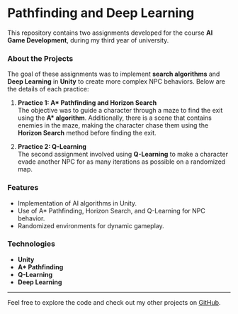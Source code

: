 # Pathfinding and Deep Learning

This repository contains two assignments developed for the course **AI Game Development**, during my third year of university.

### About the Projects

The goal of these assignments was to implement **search algorithms** and **Deep Learning** in **Unity** to create more complex NPC behaviors. Below are the details of each practice:

1. **Practice 1: A\* Pathfinding and Horizon Search**  
   The objective was to guide a character through a maze to find the exit using the **A\* algorithm**. Additionally, there is a scene that contains enemies in the maze, making the character chase them using the **Horizon Search** method before finding the exit.

2. **Practice 2: Q-Learning**  
   The second assignment involved using **Q-Learning** to make a character evade another NPC for as many iterations as possible on a randomized map.

### Features
- Implementation of AI algorithms in Unity.
- Use of A* Pathfinding, Horizon Search, and Q-Learning for NPC behavior.
- Randomized environments for dynamic gameplay.

### Technologies
- **Unity**
- **A\* Pathfinding**
- **Q-Learning**
- **Deep Learning**

---

Feel free to explore the code and check out my other projects on [GitHub](https://github.com/).
